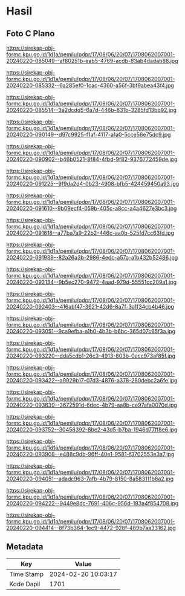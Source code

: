 # Hasil

## Foto C Plano

https://sirekap-obj-formc.kpu.go.id/1d1a/pemilu/pdpr/17/08/06/20/07/1708062007001-20240220-085049--af80251b-eab5-4769-acdb-83ab4dadab88.jpg

https://sirekap-obj-formc.kpu.go.id/1d1a/pemilu/pdpr/17/08/06/20/07/1708062007001-20240220-085332--6a285ef0-1cac-4360-a56f-3bf9abea43f4.jpg

https://sirekap-obj-formc.kpu.go.id/1d1a/pemilu/pdpr/17/08/06/20/07/1708062007001-20240220-085514--3a2dcdd5-6a7d-446b-831b-3285fd13bb92.jpg

https://sirekap-obj-formc.kpu.go.id/1d1a/pemilu/pdpr/17/08/06/20/07/1708062007001-20240220-090149--d97c9925-f1af-4117-a1a0-5cce56e75dc9.jpg

https://sirekap-obj-formc.kpu.go.id/1d1a/pemilu/pdpr/17/08/06/20/07/1708062007001-20240220-090902--b46b0521-8f84-4fbd-9f82-9376772459de.jpg

https://sirekap-obj-formc.kpu.go.id/1d1a/pemilu/pdpr/17/08/06/20/07/1708062007001-20240220-091225--9f9da2d4-0b23-4908-bfb5-424459450a93.jpg

https://sirekap-obj-formc.kpu.go.id/1d1a/pemilu/pdpr/17/08/06/20/07/1708062007001-20240220-091610--9b09ecf4-059b-405c-a8cc-a4a4627e3bc3.jpg

https://sirekap-obj-formc.kpu.go.id/1d1a/pemilu/pdpr/17/08/06/20/07/1708062007001-20240220-091818--a77ba7a9-22b2-446c-aa0b-525fd7cc63fd.jpg

https://sirekap-obj-formc.kpu.go.id/1d1a/pemilu/pdpr/17/08/06/20/07/1708062007001-20240220-091939--82a26a3b-2986-4edc-a57a-a1b432b52486.jpg

https://sirekap-obj-formc.kpu.go.id/1d1a/pemilu/pdpr/17/08/06/20/07/1708062007001-20240220-092134--9b5ec270-9472-4aad-979d-55551cc209a1.jpg

https://sirekap-obj-formc.kpu.go.id/1d1a/pemilu/pdpr/17/08/06/20/07/1708062007001-20240220-092403--416abf47-3921-42d6-8a7f-3a1f34cb4b46.jpg

https://sirekap-obj-formc.kpu.go.id/1d1a/pemilu/pdpr/17/08/06/20/07/1708062007001-20240220-093051--9ca9efba-a1b0-4b3b-b6bc-365d07c65f3a.jpg

https://sirekap-obj-formc.kpu.go.id/1d1a/pemilu/pdpr/17/08/06/20/07/1708062007001-20240220-093220--dda5cdb1-26c3-4913-803b-0ecc973af85f.jpg

https://sirekap-obj-formc.kpu.go.id/1d1a/pemilu/pdpr/17/08/06/20/07/1708062007001-20240220-093422--a9929b17-07d3-4876-a378-280debc2a6fe.jpg

https://sirekap-obj-formc.kpu.go.id/1d1a/pemilu/pdpr/17/08/06/20/07/1708062007001-20240220-093639--3672591d-6dec-4b79-aa8b-ce97afa0070d.jpg

https://sirekap-obj-formc.kpu.go.id/1d1a/pemilu/pdpr/17/08/06/20/07/1708062007001-20240220-093752--30458392-8be2-43d5-b7ba-1946d77ff8e6.jpg

https://sirekap-obj-formc.kpu.go.id/1d1a/pemilu/pdpr/17/08/06/20/07/1708062007001-20240220-093908--e488c9db-96ff-40e1-9581-f3702553e3a7.jpg

https://sirekap-obj-formc.kpu.go.id/1d1a/pemilu/pdpr/17/08/06/20/07/1708062007001-20240220-094051--adadc963-7afb-4b79-8150-8a583111b6a2.jpg

https://sirekap-obj-formc.kpu.go.id/1d1a/pemilu/pdpr/17/08/06/20/07/1708062007001-20240220-094222--9449e8dc-7691-406c-956d-183a4f854708.jpg

https://sirekap-obj-formc.kpu.go.id/1d1a/pemilu/pdpr/17/08/06/20/07/1708062007001-20240220-094414--8f73b364-1ec9-4472-928f-489b7aa33162.jpg


## Metadata

| Key        | Value               |
| ---------- | ------------------- |
| Time Stamp | 2024-02-20 10:03:17 |
| Kode Dapil | 1701                |



